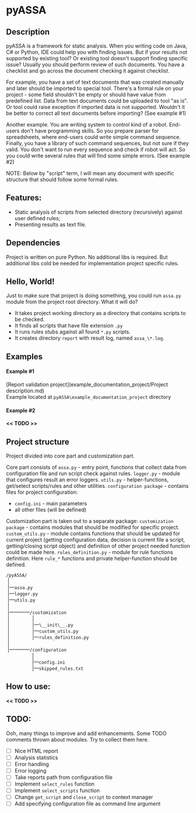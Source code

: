 # pyASSA

## Description
pyASSA is a framework for static analysis.
When you writing code on Java, C# or Python, IDE could help you with finding issues.
But if your results not supported by existing tool?
Or existing tool doesn't support finding specific issue?
Usually you should perform review of such documents.
You have a checklist and go across the document checking it against checklist.

For example, you have a set of text documents that was created manually and later should be imported to special tool.
There's a formal rule on your project - some field shouldn't be empty or should have value from predefined list.
Data from text documents could be uploaded to tool "as is".
Or tool could raise exception if imported data is not supported.
Wouldn't it be better to correct all text documents before importing?
(See example #1)

Another example.
You are writing system to control kind of a robot.
End-users don't have programming skills.
So you prepare parser for spreadsheets, where end-users could write simple command sequence.
Finally, you have a library of such command sequences, but not sure if they valid.
You don't want to run every sequence and check if robot will act.
So you could write several rules that will find some simple errors.
(See example #2)

NOTE: Below by "script" term, I will mean any document with specific structure that should follow some formal rules.


## Features:
- Static analysis of scripts from selected directory (recursively) against user defined rules;
- Presenting results as text file.


## Dependencies
Project is written on pure Python. No additional libs is required.
But additional libs cold be needed for implementation project specific rules.


## Hello, World!
Just to make sure that project is doing something, you could run `assa.py` module from the project root directory.
What it will do?
- It takes project working directory as a directory that contains scripts to be checked.
- It finds all scripts that have file extension `.py`
- It runs rules stubs against all found `*.py` scripts.
- It creates directory `report` with result log, named `assa_\*.log`.
 
 
## Examples

#### Example #1
[Report validation project](example_documentation_project/Project description.md)  
Example located at `pyASSA\example_documentation_project` directory

#### Example #2
**<< TODO >>**


## Project structure
Project divided into core part and customization part.

Core part consists of
`assa.py` - entry point, functions that collect data from configuration file and run script check against rules.
`logger.py` - module that configures result an error loggers.
`utils.py` - helper-functions, get/select scripts/rules and other utilities.
`configuration package` - contains files for project configuration:
 - `config.ini` - main parameters
 - all other files (will be defined)
 
 Customization part is taken out to a separate package:
`customization package` - contains modules that should be modified for specific project.
`custom_utils.py` - module contains functions that should be updated for current project (getting configuration data, decision is current file a script, getting/closing script object) and definition of other project needed function could be made here.
`rules_definition.py` - module for rule functions definition. Here `rule_*` functions and private helper-function should be defined.

`/pyASSA/`  
&nbsp;|  
&nbsp;|&mdash;`assa.py`  
&nbsp;|&mdash;`logger.py`  
&nbsp;|&mdash;`utils.py`  
&nbsp;|  
&nbsp;|&mdash;&mdash;&mdash;&mdash;`/customization`  
&nbsp;|&nbsp;&nbsp;&nbsp;&nbsp;&nbsp;&nbsp;&nbsp;&nbsp;&nbsp;&nbsp;&nbsp;&nbsp;&nbsp;&nbsp;&nbsp;&nbsp;|  
&nbsp;|&nbsp;&nbsp;&nbsp;&nbsp;&nbsp;&nbsp;&nbsp;&nbsp;&nbsp;&nbsp;&nbsp;&nbsp;&nbsp;&nbsp;&nbsp;&nbsp;|&mdash;`\__init\__.py`  
&nbsp;|&nbsp;&nbsp;&nbsp;&nbsp;&nbsp;&nbsp;&nbsp;&nbsp;&nbsp;&nbsp;&nbsp;&nbsp;&nbsp;&nbsp;&nbsp;&nbsp;|&mdash;`custom_utils.py`  
&nbsp;|&nbsp;&nbsp;&nbsp;&nbsp;&nbsp;&nbsp;&nbsp;&nbsp;&nbsp;&nbsp;&nbsp;&nbsp;&nbsp;&nbsp;&nbsp;&nbsp;|&mdash;`rules_definition.py`  
&nbsp;|  
&nbsp;|&mdash;&mdash;&mdash;&mdash;`/configuration`  
&nbsp;&nbsp;&nbsp;&nbsp;&nbsp;&nbsp;&nbsp;&nbsp;&nbsp;&nbsp;&nbsp;&nbsp;&nbsp;&nbsp;&nbsp;&nbsp;&nbsp;&nbsp;|  
&nbsp;&nbsp;&nbsp;&nbsp;&nbsp;&nbsp;&nbsp;&nbsp;&nbsp;&nbsp;&nbsp;&nbsp;&nbsp;&nbsp;&nbsp;&nbsp;&nbsp;&nbsp;|&mdash;`config.ini`  
&nbsp;&nbsp;&nbsp;&nbsp;&nbsp;&nbsp;&nbsp;&nbsp;&nbsp;&nbsp;&nbsp;&nbsp;&nbsp;&nbsp;&nbsp;&nbsp;&nbsp;&nbsp;|&mdash;`skipped_rules.txt`  


## How to use:
**<< TODO >>**


## TODO:
Ooh, many things to improve and add enhancements.
Some TODO comments thrown about modules.
Try to collect them here.
- [ ] Nice HTML report
- [ ] Analysis statistics
- [ ] Error handling
- [ ] Error logging
- [ ] Take reports path from configuration file
- [ ] Implement `select_rules` function
- [ ] Implement `select_scripts` function 
- [ ] Change `get_script` and `close_script` to context manager
- [ ] Add specifying configuration file as command line argument
